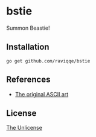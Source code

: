 # bstie

Summon Beastie!

## Installation

```
go get github.com/raviqqe/bstie
```

## References

- [The original ASCII art](http://www.chris.com/ascii/index.php?art=creatures/devils)

## License

[The Unlicense](https://unlicense.org)
